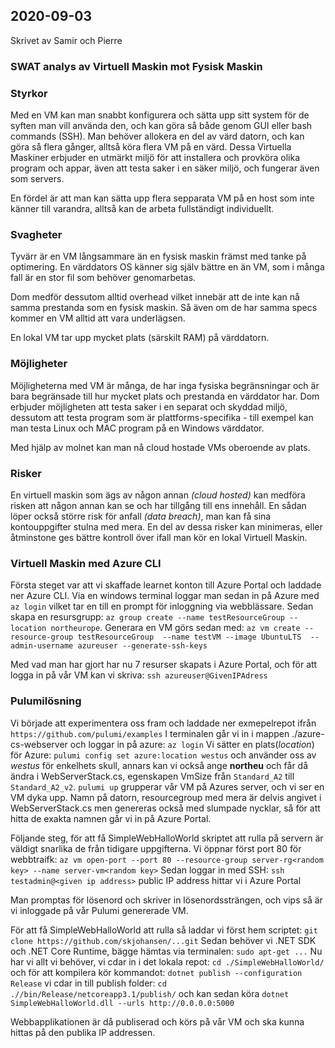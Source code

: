 ## 2020-09-03

Skrivet av Samir och Pierre

### SWAT analys av Virtuell Maskin mot Fysisk Maskin

### Styrkor

Med en VM kan man snabbt konfigurera och sätta upp sitt system för de syften man vill använda den, och kan göra så både genom GUI eller bash commands (SSH). Man behöver allokera en del av värd datorn, och kan göra så flera gånger, alltså köra flera VM på en värd. Dessa Virtuella Maskiner erbjuder en utmärkt miljö för att installera och provköra olika program och appar, även att testa saker i en säker miljö, och fungerar även som servers.

En fördel är att man kan sätta upp flera sepparata VM på en host som inte känner till varandra, alltså kan de arbeta fullständigt individuellt.

### Svagheter

Tyvärr är en VM långsammare än en fysisk maskin främst med tanke på optimering. En värddators OS känner sig själv bättre en än VM, som i många fall är en stor fil som behöver genomarbetas. 

Dom medför dessutom alltid overhead vilket innebär att de inte kan nå samma prestanda som en fysisk maskin. Så även om de har samma specs kommer en VM alltid att vara underlägsen. 

En lokal VM tar upp mycket plats (särskilt RAM) på värddatorn.

### Möjligheter

Möjligheterna med VM är många, de har inga fysiska begränsningar och är bara begränsade till hur mycket plats och prestanda en värddator har. Dom erbjuder möjligheten att testa saker i en separat och skyddad miljö, dessutom att testa program som är plattforms-specifika - till exempel kan man testa Linux och MAC program på en Windows värddator.  

Med hjälp av molnet kan man nå cloud hostade VMs oberoende av plats.

### Risker

En virtuell maskin som ägs av någon annan *(cloud hosted)* kan medföra risken att någon annan kan se och har tillgång till ens innehåll. En sådan löper också större risk för anfall *(data breach)*, man kan få sina kontouppgifter stulna med mera. En del av dessa risker kan minimeras, eller åtminstone ges bättre kontroll över ifall man kör en lokal Virtuell Maskin. 


### Virtuell Maskin med Azure CLI

Första steget var att vi skaffade learnet konton till Azure Portal och laddade ner Azure CLI. Via en windows terminal loggar man sedan in på Azure med `az login` vilket tar en till en prompt för inloggning via webblässare. Sedan skapa en resursgrupp: 
`az group create --name testResourceGroup --location northeurope`. Generara en VM görs sedan med:
`az vm create --resource-group testResourceGroup  --name testVM --image UbuntuLTS  --admin-username azureuser --generate-ssh-keys`

Med vad man har gjort har nu 7 resurser skapats i Azure Portal, och för att logga in på vår VM kan vi skriva:
`ssh azureuser@GivenIPAdress`


### Pulumilösning 

Vi började att experimentera oss fram och laddade ner exmepelrepot ifrån `https://github.com/pulumi/examples`
I terminalen går vi in i mappen ./azure-cs-webserver och loggar in på azure: 
`az login`
Vi sätter en plats(*location*) för Azure: `pulumi config set azure:location westus`
och använder oss av *westus* för enkelhets skull, annars kan vi också ange **northeu** och får då ändra i WebServerStack.cs, egenskapen VmSize från `Standard_A2` till `Standard_A2_v2`.
`pulumi up` grupperar vår VM på Azures server, och vi ser en VM dyka upp. 
Namn på datorn, resourcegroup med mera är delvis angivet i WebServerStack.cs men genereras också med slumpade nycklar, så för att hitta de exakta namnen går vi in på Azure Portal.

Följande steg, för att få SimpleWebHalloWorld skriptet att rulla på servern är väldigt snarlika de från tidigare uppgifterna. Vi öppnar först port 80 för webbtraifk: 
`az vm open-port --port 80 --resource-group server-rg<random key> --name server-vm<random key>`
Sedan loggar in med SSH: `ssh testadmin@<given ip address>` public IP address hittar vi i Azure Portal

Man promptas för lösenord och skriver in lösenordssträngen, och vips så är vi inloggade på vår Pulumi genererade VM. 

För att få SimpleWebHalloWorld att rulla så laddar vi först hem scriptet: 
`git clone https://github.com/skjohansen/...git`
Sedan behöver vi .NET SDK och .NET Core Runtime, bägge hämtas via terminalen: 
`sudo apt-get ...` 
Nu har vi allt vi behöver, vi cdar in i det lokala repot: 
`cd ./SimpleWebHalloWorld/`
och för att kompilera kör kommandot: 
`dotnet publish --configuration Release`
vi cdar in till publish folder: 
`cd .//bin/Release/netcoreapp3.1/publish/` 
och kan sedan köra 
`dotnet SimpleWebHalloWorld.dll --urls http://0.0.0.0:5000`

Webbapplikationen är då publiserad och körs på vår VM och ska kunna hittas på den publika IP addressen.
